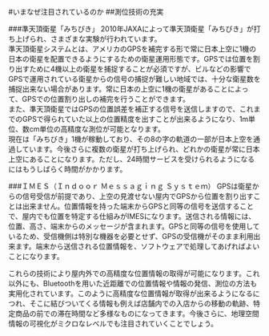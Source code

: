 #いまなぜ注目されているのか
##測位技術の充実

###準天頂衛星「みちびき」
2010年JAXAによって準天頂衛星「みちびき」が打ち上げられ、さまざまな実験が行われています。  
準天頂衛星システムとは、アメリカのGPSを補完する形で常に日本上空に1機の日本の衛星を配置できるようにするための衛星運用形態です。GPSでは位置を割り出すために4機以上の衛星を捕捉することが必須ですが、ビルなどの影響でGPSで運用されている衛星からの信号の捕捉が難しい地域では、十分な衛星数を捕捉出来ない場合があります。常に日本の上空に1機の衛星があることによって、GPSでの位置割り出しの補完を行うことができます。  
また、準天頂衛星ではGPSの位置誤差を補正する信号を送信しますので、これまでのGPSで得られていた以上の位置精度を出すことが出来るようになり、1m単位、数cm単位の高精度な測位が可能となります。  
現在は「みちびき」1機が稼動しており、その8の字の軌道の一部が日本上空を通過しています。今後さらに複数の衛星が打ち上げられ、どれかの衛星が常に日本上空にあることになります。ただし、24時間サービスを受けられるようになるにはもうしばらく時間がかかります。

###ＩＭＥＳ（Ｉｎｄｏｏｒ Ｍｅｓｓａｇｉｎｇ Ｓｙｓｔｅｍ）
GPSは衛星からの信号受信が前提であり、上空の見渡せない屋内でGPSから位置を割り出すことは出来ません。位置情報を持った端末からGPSと同等の信号を送信することで、屋内でも位置を特定する仕組みがIMESになります。送信される情報には、位置、高さ、端末からのメッセージが含まれます。GPSと同等の信号を使用しているため、受信機側は特別な機器を必要とせず、GPSの受信機がそのまま利用出来ます。端末から送信される位置情報を、ソフトウェアで処理してあげればよいことになります。

これらの技術により屋内外での高精度な位置情報の取得が可能になります。これ以外にも、Bluetoothを用いた近距離での位置情報や情報の発信、測位の方法も実用化されています。このように高精度な位置情報が取得が出来るようになるにつれ、そこに結びついてくる情報も例えば店舗内での入店からの移動の軌跡、特定商品の前での滞在時間など多様なものになってきます。今後さらに、地理空間情報の可視化がミクロなレベルでも注目されていくことでしょう。
